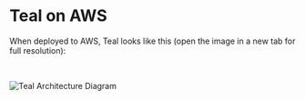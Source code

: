 # Teal on AWS

When deployed to AWS, Teal looks like this (open the image in a new tab for full
resolution):

&nbsp;

![Teal Architecture Diagram](/img/teal_aws.png)


<!-- ## Instance Data -->

<!-- ## Control API -->

<!-- ## Trigger API -->

<!-- ## Teal Runtime -->

